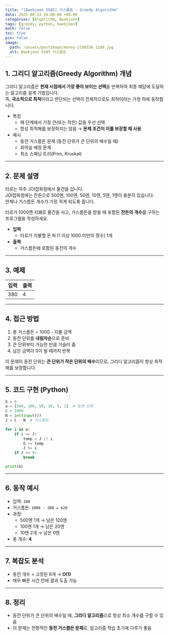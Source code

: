 ```yaml
---
title: "[Baekjoon 5585] 거스름돈 - Greedy Algorithm"
date: 2025-08-14 20:00:00 +09:00
categories: [Algorithm, Baekjoon]
tags: [greedy, python, baekjoon]
math: false
toc: true
pin: false
image:
  path: /assets/postImage/money-2180330_1280.jpg
  alt: Baekjoon 5585 거스름돈
---
```


## **1. 그리디 알고리즘(Greedy Algorithm) 개념**

그리디 알고리즘은 **현재 시점에서 가장 좋아 보이는 선택**을 반복하여 최종 해답에 도달하는 알고리즘 설계 기법입니다.  
즉, **국소적으로 최적**이라고 판단되는 선택이 전체적으로도 최적이라는 가정 하에 동작합니다.

- 특징
  - 매 단계에서 가장 큰(또는 작은) 값을 우선 선택
  - 항상 최적해를 보장하지는 않음 → **문제 조건이 이를 보장할 때 사용**
- 예시
  - 동전 거스름돈 문제 (동전 단위가 큰 단위의 배수일 때)
  - 회의실 배정 문제
  - 최소 스패닝 트리(Prim, Kruskal)

---

## **2. 문제 설명**

타로는 자주 JOI잡화점에서 물건을 삽니다.  
JOI잡화점에는 잔돈으로 500엔, 100엔, 50엔, 10엔, 5엔, 1엔이 충분히 있습니다.  
언제나 거스름돈 개수가 가장 적게 되도록 줍니다.  

타로가 1000엔 지폐로 물건을 사고, 거스름돈을 받을 때 포함된 **잔돈의 개수**를 구하는 프로그램을 작성하세요.

- **입력**
  - 타로가 지불할 돈 N (1 이상 1000 미만의 정수) 1개
- **출력**
  - 거스름돈에 포함된 동전의 개수

---

## **3. 예제**

| 입력 | 출력 |
|------|------|
| 380  | 4    |

---

## **4. 접근 방법**

1. 총 거스름돈 = 1000 - 지불 금액
2. 동전 단위를 **내림차순**으로 준비
3. 큰 단위부터 가능한 만큼 거슬러 줌
4. 남은 금액이 0이 될 때까지 반복

이 문제의 동전 단위는 **큰 단위가 작은 단위의 배수**이므로, 그리디 알고리즘이 항상 최적해를 보장합니다.

---

## **5. 코드 구현 (Python)**

```python
G = 0
a = [500, 100, 50, 10, 5, 1]  # 동전 단위
C = 1000
N = int(input())
J = C - N  # 거스름돈

for i in a:
    if i <= J:
        temp = J // i
        G += temp
        J %= i
    if J == 0:
        break

print(G)
```

---

## **6. 동작 예시**

- 입력: `380`
- 거스름돈: `1000 - 380 = 620`
- 과정:
  - 500엔 1개 → 남은 120엔
  - 100엔 1개 → 남은 20엔
  - 10엔 2개 → 남은 0엔
- 총 개수: **4**

---

## **7. 복잡도 분석**

- 동전 개수 = 고정된 6개 → **O(1)**
- 매우 빠른 시간 안에 결과 도출 가능

---

## **8. 정리**
- 동전 단위가 큰 단위의 배수일 때, **그리디 알고리즘**으로 항상 최소 개수를 구할 수 있음
- 이 문제는 전형적인 **동전 거스름돈 문제**로, 알고리즘 학습 초기에 다루기 좋음
